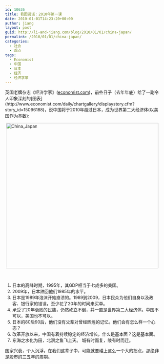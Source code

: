 ```yaml
---
id: 10636
title: 看图说话：2010年第一课
date: 2010-01-01T14:23:20+00:00
author: jiang
layout: post
guid: http://li-and-jiang.com/blog/2010/01/01/china-japan/
permalink: /2010/01/01/china-japan/
categories:
  - 社会
  - 观点
tags:
  - Economist
  - 中国
  - 日本
  - 经济
  - 经济学家
---
```

英国老牌杂志《经济学家》([economist.com](http://economist.com "http://www.economist.com"))，前些日子（去年年底）给了一副令人印象深刻的[图表](http://www.economist.com/daily/chartgallery/displaystory.cfm?story_id=15096188)，说中国将于2010年超过日本，成为世界第二大经济体(以美国作为基数):

[<img style="border-right-width: 0px; display: block; float: none; border-top-width: 0px; border-bottom-width: 0px; margin-left: auto; border-left-width: 0px; margin-right: auto" title="China_Japan" border="0" alt="China_Japan" src="http://li-and-jiang.com/blog/wp-content/uploads/2010/01/china-japan-thumb.jpg" width="499" height="476" />](http://li-and-jiang.com/blog/wp-content/uploads/2010/01/china-japan.jpg) 

&#160;

  1. 日本的高峰时期，1995年，其GDP相当于七成多的美国。 
  2. 2009年，日本跌回他们1985年的水平。 
  3. 日本是1989年泡沫开始崩溃的。1989到2009，日本民众为他们自身以及政客、银行家的错误，至少花了20年的时间来买单。 
  4. 承受了20年衰败的民族，仍然屹立不倒，并一直是世界第二大经济体。中国不可以，美国也不可以。 
  5. 日本的80后90后，他们没有父辈对曾经辉煌的记忆。他们会有怎么样一个心态？ 
  6. 改革开放以来，中国有着持续稳定的经济增长。什么是基本面？这是基本面。 
  7. 东海之水化为田，北溟之鱼飞上天。 城有时而复，陵有时而迁。 

国家兴衰，个人沉浮，在我们这辈子中，可能就要碰上这么一个大的拐点，那绝非是股市的三五年的周期。